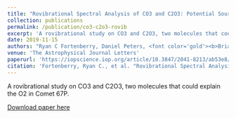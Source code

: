 ```yaml
---
title: "Rovibrational Spectral Analysis of CO3 and C2O3: Potential Sources for O2 Observed in Comet 67P/Churyumov–Gerasimenko"
collection: publications
permalink: /publication/co3-c2o3-rovib
excerpt: 'A rovibrational study on CO3 and C2O3, two molecules that could explain the O2 in Comet 67P'
date: 2019-11-15
authors: "Ryan C Fortenberry, Daniel Peters, <font color='gold'><b>Brian C. Ferrari</b></font>, Christopher J. Bennett"
venue: 'The Astrophysical Journal Letters'
paperurl: 'https://iopscience.iop.org/article/10.3847/2041-8213/ab53e8/meta'
citation: 'Fortenberry, Ryan C., et al. "Rovibrational Spectral Analysis of CO3 and C2O3: Potential Sources for O2 Observed in Comet 67P/Churyumov–Gerasimenko." The Astrophysical Journal Letters 886.1 (2019): L10.'
---
```

A rovibrational study on CO3 and C2O3, two molecules that could explain the O2 in Comet 67P.

[Download paper here](https://iopscience.iop.org/article/10.3847/2041-8213/ab53e8/meta)
